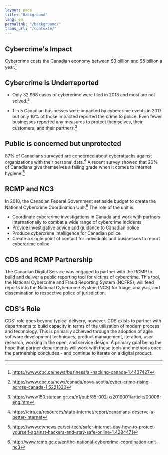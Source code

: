 ```yaml
---
layout: page
title: "Background"
lang: en
permalink: "/background/"
trans_url: "/contexte/"
---
```


## Cybercrime's Impact
Cybercrime costs the Canadian economy between $3 billion and $5
billion a year.[^estimatedcosts]

[^estimatedcosts]: https://www.cbc.ca/news/business/ai-hacking-canada-1.4437427

## Cybercrime is Underreported
- Only 32,968 cases of cybercrime were filed in 2018 and most are not solved.[^unsolvedcybercrimes]

- 1 in 5 Canadian businesses were impacted by cybercrime events in
2017 but only 10% of those impacted reported the crime to
police. Even fewer businesses reported any measures to protect
themselves, their customers, and their
partners.[^statscancybercrimeandbusinesses]

[^unsolvedcybercrimes]: https://www.cbc.ca/news/canada/nova-scotia/cyber-crime-rising-across-canada-1.5221330
[^statscancybercrimeandbusinesses]: https://www150.statcan.gc.ca/n1/pub/85-002-x/2019001/article/00006-eng.htm

## Public is concerned but unprotected
87% of Canadians surveyed are concerned about cyberattacks
against organizations with their personal
data.[^concernedcanadians]
A recent survey showed that 20% of Canadians give themselves a
failing grade when it comes to internet hygiene.[^staysafe]

[^concernedcanadians]: https://cira.ca/resources/state-internet/report/canadians-deserve-a-better-internet
[^staysafe]: https://www.ctvnews.ca/sci-tech/safer-internet-day-how-to-protect-yourself-against-hackers-and-stay-safe-online-1.4284471

## RCMP and NC3
In 2018, the Canadian Federal Government set aside budget to
create the National Cybercrime Coordination Unit.[^NC3] The role of
the unit is:
- Coordinate cybercrime investigations in Canada and work with
partners internationally to combat a wide range of cybercrime
incidents
- Provide investigative advice and guidance to Canadian police
- Produce cybercrime intelligence for Canadian police
- Create a single point of contact for individuals and businesses
to report cybercrime online

[^NC3]: http://www.rcmp.gc.ca/en/the-national-cybercrime-coordination-unit-nc3
## CDS and RCMP Partnership
The Canadian Digital Service was engaged to partner with the RCMP to build and deliver a public reporting tool for victims of cybercrime. This tool, the National Cybercrime and Fraud Reporting System (NCFRS), will feed reports into the National Cybercrime System (NCS) for triage, analysis, and dissemination to respective police of jurisdiction.

## CDS's Role
CDS' role goes beyond typical delivery, however. CDS exists to partner with departments to build capacity in terms of the utilization of modern process' and technology. This is primarily achieved through the adoption of agile software development techniques, product management, iteration, user research, working in the open, and service design. A primary goal being the hope that partner departments will work with these tools and methods once the partnership concludes - and continue to iterate on a digital product.

---
